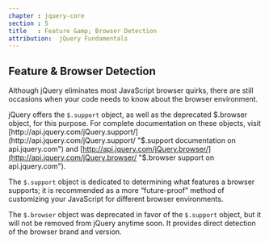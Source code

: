 ```yaml
---
chapter : jquery-core
section : 5
title   : Feature &amp; Browser Detection
attribution:  jQuery Fundamentals
---
```

## Feature &amp; Browser Detection

Although jQuery eliminates most JavaScript browser quirks, there are still
occasions when your code needs to know about the browser environment.

jQuery offers the `$.support` object, as well as the deprecated $.browser
object, for this purpose.  For complete documentation on these objects, visit
[http://api.jquery.com/jQuery.support/](http://api.jquery.com/jQuery.support/
"$.support documentation on api.jquery.com") and
[http://api.jquery.com/jQuery.browser/](http://api.jquery.com/jQuery.browser/
"$.browser support on api.jquery.com").

The `$.support` object is dedicated to determining what features a browser
supports; it is recommended as a more “future-proof” method of customizing your
JavaScript for different browser environments.

The `$.browser` object was deprecated in favor of the `$.support` object, but
it will not be removed from jQuery anytime soon. It provides direct detection
of the browser brand and version.
